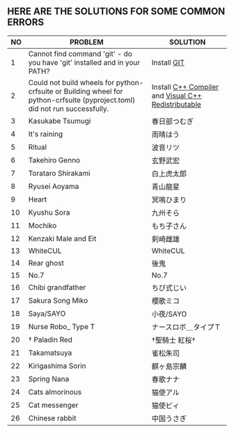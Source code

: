 ## HERE ARE THE SOLUTIONS FOR SOME COMMON ERRORS

| NO | PROBLEM   | SOLUTION  |
|----|-----------------|-----------------|
| 1  | Cannot find command 'git' - do you have 'git' installed and in your PATH?  | Install [GIT](https://git-scm.com/)      |
| 2  | Could not build wheels for python-crfsuite or Building wheel for python-crfsuite (pyproject.toml) did not run successfully.       | Install [C++ Compiler](https://sourceforge.net/projects/mingw-w64/) and [Visual C++ Redistributable](https://learn.microsoft.com/en-us/cpp/windows/latest-supported-vc-redist?view=msvc-170)      |
| 3  | Kasukabe Tsumugi| 春日部つむぎ      |
| 4  | It's raining    | 雨晴はう          |
| 5  | Ritual          | 波音リツ          |
| 6  | Takehiro Genno  | 玄野武宏          |
| 7  | Torataro Shirakami | 白上虎太郎      |
| 8  | Ryusei Aoyama   | 青山龍星          |
| 9  | Heart           | 冥鳴ひまり        |
| 10 | Kyushu Sora     | 九州そら          |
| 11 | Mochiko         | もち子さん        |
| 12 | Kenzaki Male and Eit | 剣崎雌雄      |
| 13 | WhiteCUL        | WhiteCUL         |
| 14 | Rear ghost      | 後鬼              |
| 15 | No.7            | No.7              |
| 16 | Chibi grandfather | ちび式じい      |
| 17 | Sakura Song Miko | 櫻歌ミコ         |
| 18 | Saya/SAYO       | 小夜/SAYO         |
| 19 | Nurse Robo_ Type T | ナースロボ＿タイプＴ |
| 20 | † Paladin Red   | †聖騎士 紅桜†     |
| 21 | Takamatsuya     | 雀松朱司          |
| 22 | Kirigashima Sorin | 麒ヶ島宗麟      |
| 23 | Spring Nana     | 春歌ナナ          |
| 24 | Cats almorinous | 猫使アル          |
| 25 | Cat messenger   | 猫使ビィ          |
| 26 | Chinese rabbit  | 中国うさぎ        |
